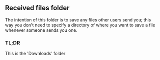 ## Received files folder

The intention of this folder is to save any files other users send you; this way you don't need to specify a directory of where you want to save a file whenever someone sends you one. 

### TL;DR

This is the 'Downloads' folder